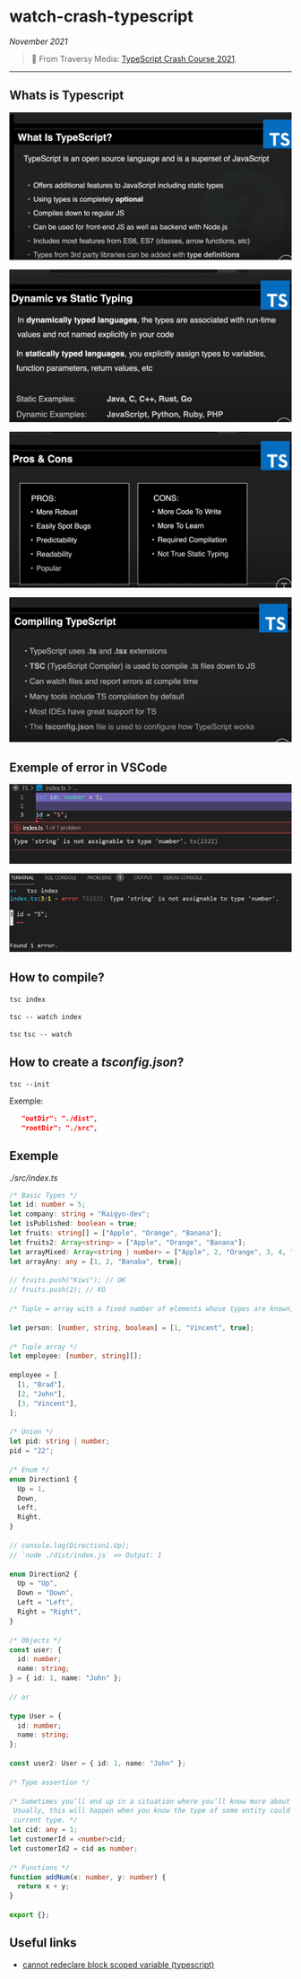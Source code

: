 # watch-crash-typescript

_November 2021_

> 🔨 From Traversy Media: [TypeScript Crash Course 2021](https://www.youtube.com/watch?v=BCg4U1FzODs).

---

## Whats is Typescript

![capture 1](./_img-readme/01-what-is-ts.png)

![capture 2](./_img-readme/02-dynamic-static.png)

![capture 3](./_img-readme/03-pros-cons.png)

![capture 4](./_img-readme/04-compiling.png)

## Exemple of error in VSCode

![capture 5](./_img-readme/error-exemple.png)

![capture 6](./_img-readme/error-exemple2.png)

## How to compile?

`tsc index`

`tsc -- watch index`

`tsc`
`tsc -- watch`

## How to create a _tsconfig.json_?

`tsc --init`

Exemple:

```json
   "outDir": "./dist",
   "rootDir": "./src",
```

## Exemple

_./src/index.ts_

```ts
/* Basic Types */
let id: number = 5;
let company: string = "Raigyo-dev";
let isPublished: boolean = true;
let fruits: string[] = ["Apple", "Orange", "Banana"];
let fruits2: Array<string> = ["Apple", "Orange", "Banana"];
let arrayMixed: Array<string | number> = ["Apple", 2, "Orange", 3, 4, "Banana"];
let arrayAny: any = [1, 2, "Banaba", true];

// fruits.push("Kiwi"); // OK
// fruits.push(2); // KO

/* Tuple = array with a fixed number of elements whose types are known, but need not be the same*/

let person: [number, string, boolean] = [1, "Vincent", true];

/* Tuple array */
let employee: [number, string][];

employee = [
  [1, "Brad"],
  [2, "John"],
  [3, "Vincent"],
];

/* Union */
let pid: string | number;
pid = "22";

/* Enum */
enum Direction1 {
  Up = 1,
  Down,
  Left,
  Right,
}

// console.log(Direction1.Up);
// `node ./dist/index.js` => Output: 1

enum Direction2 {
  Up = "Up",
  Down = "Down",
  Left = "Left",
  Right = "Right",
}

/* Objects */
const user: {
  id: number;
  name: string;
} = { id: 1, name: "John" };

// or

type User = {
  id: number;
  name: string;
};

const user2: User = { id: 1, name: "John" };

/* Type assertion */

/* Sometimes you’ll end up in a situation where you’ll know more about a value than TypeScript does.
 Usually, this will happen when you know the type of some entity could be more specific than its
 current type. */
let cid: any = 1;
let customerId = <number>cid;
let customerId2 = cid as number;

/* Functions */
function addNum(x: number, y: number) {
  return x + y;
}

export {};
```

## Useful links

- [cannot redeclare block scoped variable (typescript)](https://stackoverflow.com/questions/35758584/cannot-redeclare-block-scoped-variable-typescript)
